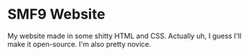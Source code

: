 # SMF9 Website
My website made in some shitty HTML and CSS. Actually uh, I guess I'll make it open-source. I'm also pretty novice.
